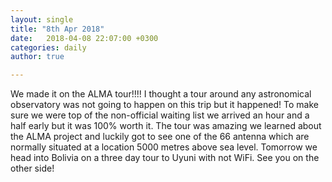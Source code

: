 ```yaml
---
layout: single
title: "8th Apr 2018"
date:   2018-04-08 22:07:00 +0300
categories: daily
author: true

---
```


We made it on the ALMA tour!!!! I thought a tour around any astronomical observatory was not going to happen on this trip but it happened! To make sure we were top of the non-official waiting list we arrived an hour and a half early but it was 100% worth it. The tour was amazing we learned about the ALMA project and luckily got to see one of the 66 antenna which are normally situated at a location 5000 metres above sea level. Tomorrow we head into Bolivia on a three day tour to Uyuni with not WiFi. See you on the other side! 
